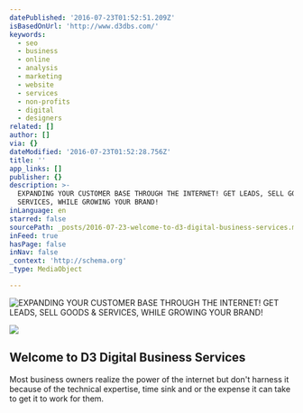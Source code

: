 ```yaml
---
datePublished: '2016-07-23T01:52:51.209Z'
isBasedOnUrl: 'http://www.d3dbs.com/'
keywords:
  - seo
  - business
  - online
  - analysis
  - marketing
  - website
  - services
  - non-profits
  - digital
  - designers
related: []
author: []
via: {}
dateModified: '2016-07-23T01:52:28.756Z'
title: ''
app_links: []
publisher: {}
description: >-
  EXPANDING YOUR CUSTOMER BASE THROUGH THE INTERNET! GET LEADS, SELL GOODS &
  SERVICES, WHILE GROWING YOUR BRAND! 
inLanguage: en
starred: false
sourcePath: _posts/2016-07-23-welcome-to-d3-digital-business-services.md
inFeed: true
hasPage: false
inNav: false
_context: 'http://schema.org'
_type: MediaObject

---
```

![EXPANDING YOUR CUSTOMER BASE THROUGH THE INTERNET! GET LEADS, SELL GOODS & SERVICES, WHILE GROWING YOUR BRAND! ](https://the-grid-user-content.s3-us-west-2.amazonaws.com/f73b15df-a689-4c06-aeb4-effa14766d66.png)

<article style=""><img src="https://s3-us-west-2.amazonaws.com/the-grid-img/p/093afe7f35a5a1df96128cdc7a165b17ceffbb14.jpg" /><h1>Welcome to D3 Digital Business Services</h1><p>Most business owners realize the power of the internet but don't harness it because of the technical expertise, time sink and or the expense it can take to get it to work for them.</p></article>

>